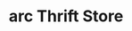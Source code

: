 ---
title: "arc Thrift Store"
url: /denver/arc-thrift-store-south-hooker-street/
shop: Gebrauchtwaren
---